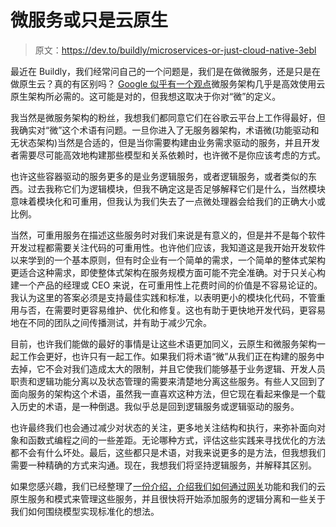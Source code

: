 # 微服务或只是云原生

> 原文：<https://dev.to/buildly/microservices-or-just-cloud-native-3ebl>

最近在 Buildly，我们经常问自己的一个问题是，我们是在做微服务，还是只是在做原生云？真的有区别吗？ [Google 似乎有一个观点](https://cloud.google.com/solutions/migrating-a-monolithic-app-to-microservices-gke)微服务架构几乎是高效使用云原生架构所必需的。这可能是对的，但我想这取决于你对“微”的定义。

我当然是微服务架构的粉丝，我想我们都同意它们在谷歌云平台上工作得最好，但我确实对“微”这个术语有问题。一旦你进入了无服务器架构，术语微(功能驱动和无状态架构)当然是合适的，但是当你需要构建由业务需求驱动的服务，并且开发者需要尽可能高效地构建那些模型和关系依赖时，也许微不是你应该考虑的方式。

也许这些容器驱动的服务更多的是业务逻辑服务，或者逻辑服务，或者类似的东西。过去我称它们为逻辑模块，但我不确定这是否足够解释它们是什么，当然模块意味着模块化和可重用，但我认为我们失去了一点微处理器会给我们的正确大小或比例。

当然，可重用服务在描述这些服务时对我们来说是有意义的，但是并不是每个软件开发过程都需要关注代码的可重用性。也许他们应该，我知道这是我开始开发软件以来学到的一个基本原则，但有时企业有一个简单的需求，一个简单的整体式架构更适合这种需求，即使整体式架构在服务规模方面可能不完全准确。对于只关心构建一个产品的经理或 CEO 来说，在可重用性上花费时间的价值是不容易论证的。我认为这里的答案必须是支持最佳实践和标准，以表明更小的模块化代码，不管重用与否，在需要时更容易维护、优化和修复。这也有助于更快地开发代码，更容易地在不同的团队之间传播测试，并有助于减少冗余。

目前，也许我们能做的最好的事情是让这些术语更加同义，云原生和微服务架构一起工作会更好，也许只有一起工作。如果我们将术语“微”从我们正在构建的服务中去掉，它不会对我们造成太大的限制，并且它使我们能够基于业务逻辑、开发人员职责和逻辑功能分离以及状态管理的需要来清楚地分离这些服务。有些人又回到了面向服务的架构这个术语，虽然我一直喜欢这种方法，但它现在看起来像是一个载入历史的术语，是一种倒退。我似乎总是回到逻辑服务或逻辑驱动的服务。

也许最终我们也会通过减少对状态的关注，更多地关注结构和执行，来弥补面向对象和函数式编程之间的一些差距。无论哪种方式，评估这些实践来寻找优化的方法都不会有什么坏处。最后，这些都只是术语，对我来说更多的是方法，但我想我们需要一种精确的方式来沟通。现在，我想我们将坚持逻辑服务，并解释其区别。

如果您感兴趣，我们已经整理了[一份介绍，介绍我们如何通过网关](https://buildly.io)功能和我们的云原生服务和模式来管理这些服务，并且很快将开始添加服务的逻辑分离和一些关于我们如何围绕模型实现标准化的想法。